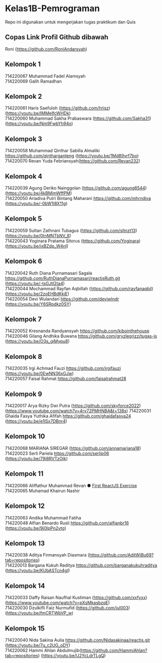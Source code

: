 # Kelas1B-Pemrograman
Repo ini digunakan untuk mengerjakan tugas praktikum dan Quis

## Copas Link Profil Github dibawah 
Roni (https://github.com/RoniAndarsyah)

## Kelompok 1
714220067 Muhammad Fadel Alamsyah <br>
714220069 Galih Ramadhan

## Kelompok 2
714220061 Haris Saefuloh (https://github.com/hrisz) (https://youtu.be/IMMeIfcWHDk)<br>
714220060 Muhammad Sakha Prabaswara (https://github.com/Sakha31) (https://youtu.be/Nm9FwbYh94o)

## Kelompok 3
714220058 Muhammad Qinthar Sabilla Almaliki <br> https://github.com/qintharganteng (https://youtu.be/1Md89vrf7bo)
714220070 Revan Yuda Febriansyah(https://github.com/Revan232)

## Kelompok 4
714220039 Agung Deriko Nainggolan (https://github.com/agung6544) (https://youtu.be/4kBMjmWffPM) <br>
714220050 Ariadiva Putri Bintang Maharani https://github.com/mhrndiva (https://youtu.be/-0bW1I8X11g)

## Kelompok 5
714220059 Sultan Zathnani Tubagus (https://github.com/sltnzt13) 
(https://youtu.be/0tnMNTbNV_8)<br>
714220043 Yoginara Pratama Sitorus (https://github.com/Yoginara) (https://youtu.be/jxBZdp_W4nI)

## Kelompok 6
714220042 Ruth Diana Purnamasari Sagala https://github.com/RuthDianaPurnamasari/reactjsRuth.git (https://youtu.be/-tsGJtI2ta4) <br>
714220044 Mochammad Rayfan Aqbillah (https://github.com/rayfanaqbil) (https://youtu.be/2zoEHBdKkjE)<br>
714220054 Devi Wulandari https://github.com/deviwlndr (https://youtu.be/Y6SRpdkz0SY)

## Kelompok 7
714220052 Kresnanda Randyansyah https://github.com/kibointhehouse <br>
714220046 Gilang Andhika Buwana https://github.com/gryzlegrizz/tugas-js (https://youtu.be/O3s_giMypu8)

## Kelompok 8
714220035 Irgi Achmad Fauzi https://github.com/irgifauzi (https://youtu.be/0EwNN36xGJw)<br> 
714220057 Faisal Rahmat https://github.com/faisalrahmat28 <br>

## Kelompok 9
714220017 Arya Rizky Dwi Putra  (https://github.com/skyforce2022) (https://www.youtube.com/watch?v=4rv72PMHNBA&t=138s)
714220031 Ghaida Fasya Yuthika Afifah https://github.com/ghaidafasya24 (https://youtu.be/e1lSx7DBnr4)

## Kelompok 10
714220068 MARIANA SIREGAR (https://github.com/annamariana18) <br>
714220023 Serli Pariela https://github.com/serlip06 (https://youtu.be/79i8RVTzOjk)

## Kelompok 11
714220066 Aliffathur Muhammad Revan ● [First ReactJS Exercise](https://github.com/SchoolAF/react-testJS)  
714220065 Muhamad Khairun Nashir

## Kelompok 12
714220063 Andika Muhammad Fatiha <br>
714220048 Alfian Benardo Rusli https://github.com/alfianbr16 (https://youtu.be/9j0IpPn2vtg)

## Kelompok 13
714220038 Aditya Firmansyah Diasmara (https://github.com/AditWiBu69?tab=repositories) <br>
714220013 Bargana Kukuh Raditya https://github.com/barganakukuhraditya (https://youtu.be/KUbASTcn4gI)

## Kelompok 14
714220033 Daffy Raisan Naufhal Kustiman (https://github.com/xxfyxx) (https://www.youtube.com/watch?v=pXsMkasbzqE) <br>
714220030 Dzulkifli Faiz Nurmufid (https://github.com/jul003) (https://youtu.be/fmCRTWbVP_w)

## Kelompok 15
714220040 Nida Sakina Aulia https://github.com/Nidasakinaa/reactjs.git (https://youtu.be/7u_c2UG_oDY) <br>
714220062 Hammi Ahlan Abdulmujib(https://github.com/HammiAhlan?tab=repositories) (https://youtu.be/U2YcLdrTLgQ)
